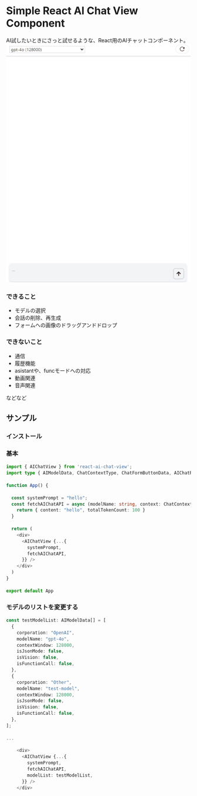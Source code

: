 # Simple React AI Chat View Component

AI試したいときにさっと試せるような、React用のAIチャットコンポーネント。
![view](doc/chatview1.gif)

### できること
* モデルの選択
* 会話の削除、再生成
* フォームへの画像のドラッグアンドドロップ

### できないこと
* 通信
* 履歴機能
* asistantや、funcモードへの対応
* 動画関連
* 音声関連

などなど

## サンプル

### インストール

### 基本

```typescript
import { AIChatView } from 'react-ai-chat-view';
import type { AIModelData, ChatContextType, ChatFormButtonData, AIChatResponse } from 'react-ai-chat-view';

function App() {

  const systemPrompt = "hello";
  const fetchAIChatAPI = async (modelName: string, context: ChatContextType): Promise<AIChatResponse> => {
    return { content: "hello", totalTokenCount: 100 }
  }

  return (
    <div>
      <AIChatView {...{
        systemPrompt,
        fetchAIChatAPI,
      }} />
    </div>
  )
}

export default App


```
### モデルのリストを変更する

```typescript
const testModelList: AIModelData[] = [
  {
    corporation: "OpenAI",
    modelName: "gpt-4o",
    contextWindow: 128000,
    isJsonMode: false,
    isVision: false,
    isFunctionCall: false,
  },
  {
    corporation: "Other",
    modelName: "test-model",
    contextWindow: 128000,
    isJsonMode: false,
    isVision: false,
    isFunctionCall: false,
  },
];

...

    <div>
      <AIChatView {...{
        systemPrompt,
        fetchAIChatAPI,
        modelList: testModelList,
      }} />
    </div>
```
